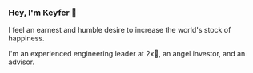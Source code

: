 ### Hey, I'm Keyfer 👋

I feel an earnest and humble desire to increase the world's stock of happiness. 

I'm an experienced engineering leader at 2x🦄, an angel investor, and an advisor.
